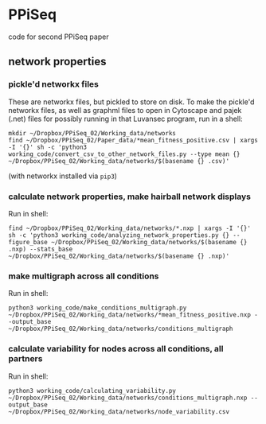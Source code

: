 
# PPiSeq
code for second PPiSeq paper

## network properties

### pickle'd networkx files

These are networkx files, but pickled to store on disk.
To make the pickle'd networkx files, as well as graphml files to open in
Cytoscape and pajek (.net) files for possibly running in that Luvansec program,
run in a shell:

    mkdir ~/Dropbox/PPiSeq_02/Working_data/networks
    find ~/Dropbox/PPiSeq_02/Paper_data/*mean_fitness_positive.csv | xargs -I '{}' sh -c 'python3 working_code/convert_csv_to_other_network_files.py --type mean {} ~/Dropbox/PPiSeq_02/Working_data/networks/$(basename {} .csv)'

(with networkx installed via `pip3`)

### calculate network properties, make hairball network displays

Run in shell:

    find ~/Dropbox/PPiSeq_02/Working_data/networks/*.nxp | xargs -I '{}' sh -c 'python3 working_code/analyzing_network_properties.py {} --figure_base ~/Dropbox/PPiSeq_02/Working_data/networks/$(basename {} .nxp) --stats_base ~/Dropbox/PPiSeq_02/Working_data/networks/$(basename {} .nxp)'

### make multigraph across all conditions

Run in shell:

    python3 working_code/make_conditions_multigraph.py ~/Dropbox/PPiSeq_02/Working_data/networks/*mean_fitness_positive.nxp --output_base ~/Dropbox/PPiSeq_02/Working_data/networks/conditions_multigraph

### calculate variability for nodes across all conditions, all partners

Run in shell:

    python3 working_code/calculating_variability.py ~/Dropbox/PPiSeq_02/Working_data/networks/conditions_multigraph.nxp --output_base ~/Dropbox/PPiSeq_02/Working_data/networks/node_variability.csv

